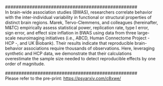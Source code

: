 #################################################<br>
In brain-wide association studies (BWAS), researchers correlate behavior with the inter-individual variability in functional or structural properties of distinct brain regions. Marek, Tervo-Clemmens, and colleagues (hereinafter, M&TC) empirically assess statistical power, replication rate, type I error, sign error, and effect size inflation in BWAS using data from three large-scale neuroimaging initiatives (i.e., ABCD, Human Connectome Project - HCP -, and UK Biobank). Their results indicate that reproducible brain-behavior associations require thousands of observations. Here, leveraging synthetic and HCP data, we demonstrate that their calculations overestimate the sample size needed to detect reproducible effects by one order of magnitude.

#################################################<br>
Please refer to the pre-print: https://psyarxiv.com/c8xwe/
